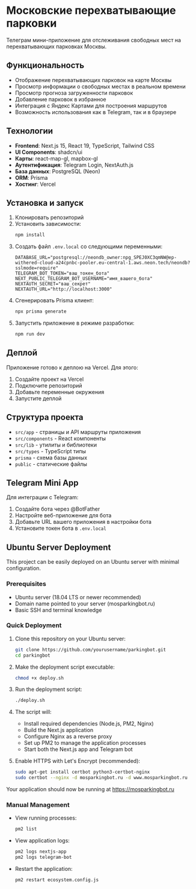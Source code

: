 # Московские перехватывающие парковки

Телеграм мини-приложение для отслеживания свободных мест на перехватывающих парковках Москвы.

## Функциональность

- Отображение перехватывающих парковок на карте Москвы
- Просмотр информации о свободных местах в реальном времени
- Просмотр прогноза загруженности парковок
- Добавление парковок в избранное
- Интеграция с Яндекс Картами для построения маршрутов
- Возможность использования как в Telegram, так и в браузере

## Технологии

- **Frontend**: Next.js 15, React 19, TypeScript, Tailwind CSS
- **UI Components**: shadcn/ui
- **Карты**: react-map-gl, mapbox-gl
- **Аутентификация**: Telegram Login, NextAuth.js
- **База данных**: PostgreSQL (Neon)
- **ORM**: Prisma
- **Хостинг**: Vercel

## Установка и запуск

1. Клонировать репозиторий
2. Установить зависимости:
   ```bash
   npm install
   ```
3. Создать файл `.env.local` со следующими переменными:
   ```
   DATABASE_URL="postgresql://neondb_owner:npg_SPEJ0XC3qmNW@ep-withered-cloud-a24cpnbc-pooler.eu-central-1.aws.neon.tech/neondb?sslmode=require"
   TELEGRAM_BOT_TOKEN="ваш_токен_бота"
   NEXT_PUBLIC_TELEGRAM_BOT_USERNAME="имя_вашего_бота"
   NEXTAUTH_SECRET="ваш_секрет"
   NEXTAUTH_URL="http://localhost:3000"
   ```
4. Сгенерировать Prisma клиент:
   ```bash
   npx prisma generate
   ```
5. Запустить приложение в режиме разработки:
   ```bash
   npm run dev
   ```

## Деплой

Приложение готово к деплою на Vercel. Для этого:

1. Создайте проект на Vercel
2. Подключите репозиторий
3. Добавьте переменные окружения
4. Запустите деплой

## Структура проекта

- `src/app` - страницы и API маршруты приложения
- `src/components` - React компоненты
- `src/lib` - утилиты и библиотеки
- `src/types` - TypeScript типы
- `prisma` - схема базы данных
- `public` - статические файлы

## Telegram Mini App

Для интеграции с Telegram:

1. Создайте бота через @BotFather
2. Настройте веб-приложение для бота
3. Добавьте URL вашего приложения в настройки бота
4. Установите токен бота в `.env.local`

## Ubuntu Server Deployment

This project can be easily deployed on an Ubuntu server with minimal configuration.

### Prerequisites

- Ubuntu server (18.04 LTS or newer recommended)
- Domain name pointed to your server (mosparkingbot.ru)
- Basic SSH and terminal knowledge

### Quick Deployment

1. Clone this repository on your Ubuntu server:
   ```bash
   git clone https://github.com/yourusername/parkingbot.git
   cd parkingbot
   ```

2. Make the deployment script executable:
   ```bash
   chmod +x deploy.sh
   ```

3. Run the deployment script:
   ```bash
   ./deploy.sh
   ```

4. The script will:
   - Install required dependencies (Node.js, PM2, Nginx)
   - Build the Next.js application
   - Configure Nginx as a reverse proxy
   - Set up PM2 to manage the application processes
   - Start both the Next.js app and Telegram bot

5. Enable HTTPS with Let's Encrypt (recommended):
   ```bash
   sudo apt-get install certbot python3-certbot-nginx
   sudo certbot --nginx -d mosparkingbot.ru -d www.mosparkingbot.ru
   ```

Your application should now be running at https://mosparkingbot.ru

### Manual Management

- View running processes:
  ```bash
  pm2 list
  ```

- View application logs:
  ```bash
  pm2 logs nextjs-app
  pm2 logs telegram-bot
  ```

- Restart the application:
  ```bash
  pm2 restart ecosystem.config.js
  ```
